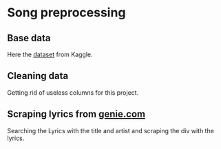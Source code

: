 # Song preprocessing 
## Base data 
Here the [dataset](https://www.kaggle.com/datasets/joebeachcapital/30000-spotify-songs) from Kaggle.

## Cleaning data
Getting rid of useless columns for this project.

## Scraping lyrics from [genie.com](https://api.genius.com)
Searching the Lyrics with the title and artist and scraping the div with the lyrics.


